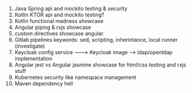 1. Java Spring api and mockito testing & security
2. Kotlin KTOR api and mockito testing?
3. Kotlin functional madness showcase
4. Angular piping & rxjs showcase
5. custom directives showcase angular
6. Gitlab pipelines keywords: sed, scripting, inherintance, local runner (investigate)
7. Keycloak config service ---> Keycloak image --> ldap/openldap implementation
8. Angular jest vs Angular jasmine showcase for html/css testing and rxjs stuff
9. Kubernetes security like namespace management
10. Maven dependency hell